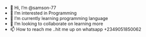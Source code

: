 - 👋 Hi, I’m @samson-77
- 👀 I’m interested in Programming
- 🌱 I’m currently learning programming language
- 💞️ I’m looking to collaborate on learning more
- 📫 How to reach me ..hit me up on whatsapp +2349051850062

<!---
samson-77/samson-77 is a ✨ special ✨ repository because its `README.md` (this file) appears on your GitHub profile.
You can click the Preview link to take a look at your changes.
--->
